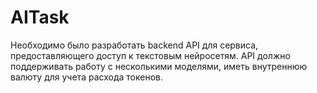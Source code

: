 # AITask
Необходимо было разработать backend API для сервиса, предоставляющего доступ к текстовым нейросетям. API должно поддерживать работу с несколькими моделями, иметь внутреннюю валюту для учета расхода токенов.
